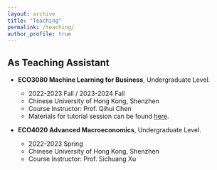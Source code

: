 ```yaml
---
layout: archive
title: "Teaching"
permalink: /teaching/
author_profile: true
---
```


As Teaching Assistant
------
* **ECO3080 Machine Learning for Business**, Undergraduate Level.
  - 2022-2023 Fall / 2023-2024 Fall
  - Chinese University of Hong Kong, Shenzhen
  - Course Instructor: Prof. Qihui Chen
  - Materials for tutorial session can be found [here](https://github.com/Long-Neo/ECO3080-Machine-Learning-for-Business).
  
* **ECO4020 Advanced Macroeconomics**, Undergraduate Level.
  - 2022-2023 Spring
  - Chinese University of Hong Kong, Shenzhen
  - Course Instructor: Prof. Sichuang Xu
